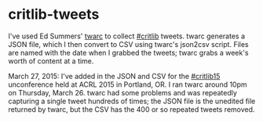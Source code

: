 # critlib-tweets
I've used Ed Summers' [twarc](https://github.com/edsu/twarc) to collect [#critlib](https://twitter.com/hashtag/critlib?src=hash) tweets. twarc generates a JSON file, which I then convert to CSV using twarc's json2csv script. Files are named with the date when I grabbed the tweets; twarc grabs a week's worth of content at a time.

March 27, 2015: I've added in the JSON and CSV for the [#critlib15](https://twitter.com/hashtag/critlib15?src=hash) unconference held at ACRL 2015 in Portland, OR. I ran twarc around 10pm on Thursday, March 26. twarc had some problems and was repeatedly capturing a single tweet hundreds of times; the JSON file is the unedited file returned by twarc, but the CSV has the 400 or so repeated tweets removed.
